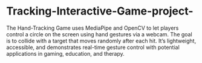 # Tracking-Interactive-Game-project-
The Hand-Tracking Game uses MediaPipe and OpenCV to let players control a circle on the screen using hand gestures via a webcam. The goal is to collide with a target that moves randomly after each hit. It’s lightweight, accessible, and demonstrates real-time gesture control with potential applications in gaming, education, and therapy.
